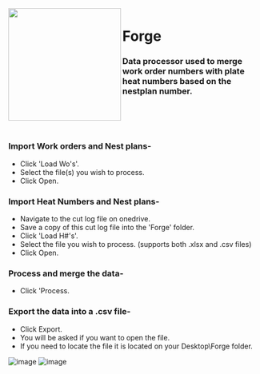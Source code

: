 <img align="left" width="225" height="225" src="https://user-images.githubusercontent.com/32394719/236008488-454c4d05-7cbb-49a9-8ecf-3b0a04ac708e.jpg">

# Forge 

### Data processor used to merge work order numbers with plate heat numbers based on the nestplan number.
<br>
<br>
<br>




### Import Work orders and Nest plans-

- Click 'Load Wo's'.
- Select the file(s) you wish to process.
- Click Open.

### Import Heat Numbers and Nest plans-

- Navigate to the cut log file on onedrive.
- Save a copy of this cut log file into the 'Forge' folder.
- Click 'Load H#'s'.
- Select the file you wish to process. (supports both .xlsx and .csv files)
- Click Open.

### Process and merge the data-

- Click 'Process.

### Export the data into a .csv file-

- Click Export.
- You will be asked if you want to open the file.
- If you need to locate the file it is located on your Desktop\Forge folder.




![image](https://user-images.githubusercontent.com/32394719/236006831-894cf860-0c7a-4a65-aa27-62b53ecd8c09.png)
![image](https://user-images.githubusercontent.com/32394719/236012591-36e15951-d213-40d4-a636-dd14ede26a44.png)

